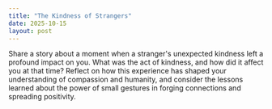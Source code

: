 ```yaml
---
title: "The Kindness of Strangers"
date: 2025-10-15
layout: post
---
```


Share a story about a moment when a stranger's unexpected kindness left a profound impact on you. What was the act of kindness, and how did it affect you at that time? Reflect on how this experience has shaped your understanding of compassion and humanity, and consider the lessons learned about the power of small gestures in forging connections and spreading positivity.
